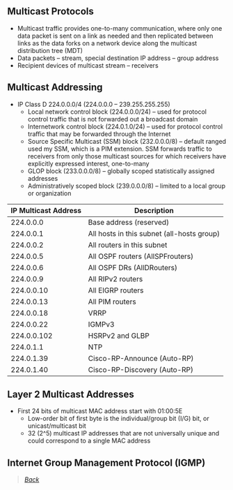 ## Multicast Protocols  
* Multicast traffic provides one-to-many communication, where only one data packet is sent on a link as needed and then replicated between links as the data forks on a network device along the multicast distribution tree (MDT)  
* Data packets – stream, special destination IP address – group address  
* Recipient devices of multicast stream – receivers  


## Multicast Addressing  
* IP Class D 224.0.0.0/4 (224.0.0.0 – 239.255.255.255)  
  * Local network control block (224.0.0.0/24) – used for protocol control traffic that is not forwarded out a broadcast domain  
  * Internetwork control block (224.0.1.0/24) – used for protocol control traffic that may be forwarded through the Internet  
  * Source Specific Multicast (SSM) block (232.0.0.0/8) – default ranged used my SSM, which is a PIM extension. SSM forwards traffic to receivers from only those multicast sources for which receivers have explicitly expressed interest, one-to-many  
  * GLOP block (233.0.0.0/8) – globally scoped statistically assigned addresses  
  * Administratively scoped block (239.0.0.0/8) – limited to a local group or organization  

| **IP Multicast Address** | **Description** |  
| --- | --- |  
| 224.0.0.0 | Base address (reserved) |  
| 224.0.0.1 | All hosts in this subnet (all-hosts group) |  
| 224.0.0.2 | All routers in this subnet |  
| 224.0.0.5 | All OSPF routers (AllSPFrouters) |  
| 224.0.0.6 | All OSPF DRs (AllDRouters) |  
| 224.0.0.9 | All RIPv2 routers |  
| 224.0.0.10 | All EIGRP routers |  
| 224.0.0.13 | All PIM routers |  
| 224.0.0.18 | VRRP |  
| 224.0.0.22 | IGMPv3 |  
| 224.0.0.102 | HSRPv2 and GLBP |  
| 224.0.1.1 | NTP |  
| 224.0.1.39 | Cisco-RP-Announce (Auto-RP) |  
| 224.0.1.40 | Cisco-RP-Discovery (Auto-RP) |  


## Layer 2 Multicast Addresses  
* First 24 bits of multicast MAC address start with 01:00:5E  
  * Low-order bit of first byte is the individual/group bit (I/G) bit, or unicast/multicast bit  
  * 32 (2^5) multicast IP addresses that are not universally unique and could correspond to a single MAC address  
  
  
## Internet Group Management Protocol (IGMP)  



> [*Back*](https://github.com/network-dluong/CCNP-ENCOR/tree/3.0-Infrastructure)  
